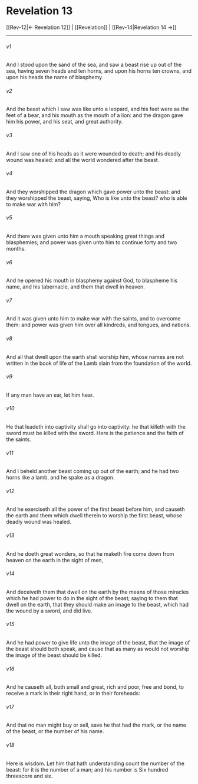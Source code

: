 # Revelation 13

[[Rev-12|← Revelation 12]] | [[Revelation]] | [[Rev-14|Revelation 14 →]]
***

###### v1
And I stood upon the sand of the sea, and saw a beast rise up out of the sea, having seven heads and ten horns, and upon his horns ten crowns, and upon his heads the name of blasphemy.
###### v2
And the beast which I saw was like unto a leopard, and his feet were as the feet of a bear, and his mouth as the mouth of a lion: and the dragon gave him his power, and his seat, and great authority.
###### v3
And I saw one of his heads as it were wounded to death; and his deadly wound was healed: and all the world wondered after the beast.
###### v4
And they worshipped the dragon which gave power unto the beast: and they worshipped the beast, saying, Who is like unto the beast? who is able to make war with him?
###### v5
And there was given unto him a mouth speaking great things and blasphemies; and power was given unto him to continue forty and two months.
###### v6
And he opened his mouth in blasphemy against God, to blaspheme his name, and his tabernacle, and them that dwell in heaven.
###### v7
And it was given unto him to make war with the saints, and to overcome them: and power was given him over all kindreds, and tongues, and nations.
###### v8
And all that dwell upon the earth shall worship him, whose names are not written in the book of life of the Lamb slain from the foundation of the world.
###### v9
If any man have an ear, let him hear.
###### v10
He that leadeth into captivity shall go into captivity: he that killeth with the sword must be killed with the sword. Here is the patience and the faith of the saints.
###### v11
And I beheld another beast coming up out of the earth; and he had two horns like a lamb, and he spake as a dragon.
###### v12
And he exerciseth all the power of the first beast before him, and causeth the earth and them which dwell therein to worship the first beast, whose deadly wound was healed.
###### v13
And he doeth great wonders, so that he maketh fire come down from heaven on the earth in the sight of men,
###### v14
And deceiveth them that dwell on the earth by the means of those miracles which he had power to do in the sight of the beast; saying to them that dwell on the earth, that they should make an image to the beast, which had the wound by a sword, and did live.
###### v15
And he had power to give life unto the image of the beast, that the image of the beast should both speak, and cause that as many as would not worship the image of the beast should be killed.
###### v16
And he causeth all, both small and great, rich and poor, free and bond, to receive a mark in their right hand, or in their foreheads:
###### v17
And that no man might buy or sell, save he that had the mark, or the name of the beast, or the number of his name.
###### v18
Here is wisdom. Let him that hath understanding count the number of the beast: for it is the number of a man; and his number is Six hundred threescore and six. 
